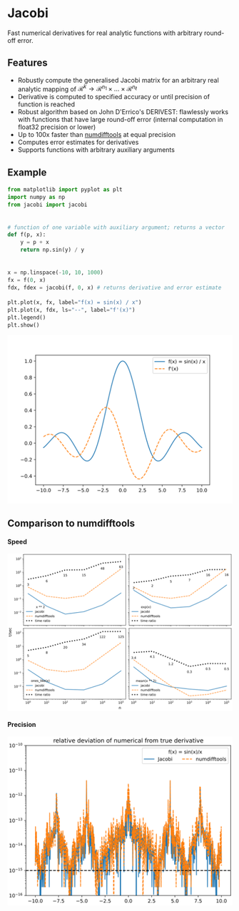 # Jacobi

Fast numerical derivatives for real analytic functions with arbitrary round-off error.

## Features

- Robustly compute the generalised Jacobi matrix for an arbitrary real analytic mapping of $`\mathcal{R}^k \to \mathcal{R}^{n_1} \times \dots \times \mathcal{R}^{n_\ell}`$
- Derivative is computed to specified accuracy or until precision of function is reached
- Robust algorithm based on John D'Errico's DERIVEST: flawlessly works with functions that have large round-off error (internal computation in float32 precision or lower)
- Up to 100x faster than [numdifftools](https://pypi.org/project/numdifftools/) at equal precision
- Computes error estimates for derivatives
- Supports functions with arbitrary auxiliary arguments

## Example

```py
from matplotlib import pyplot as plt
import numpy as np
from jacobi import jacobi


# function of one variable with auxiliary argument; returns a vector
def f(p, x):
    y = p + x
    return np.sin(y) / y


x = np.linspace(-10, 10, 1000)
fx = f(0, x)
fdx, fdex = jacobi(f, 0, x) # returns derivative and error estimate

plt.plot(x, fx, label="f(x) = sin(x) / x")
plt.plot(x, fdx, ls="--", label="f'(x)")
plt.legend()
plt.show()
```
![](doc/_static/example.svg)

## Comparison to numdifftools

#### Speed

![](doc/_static/speed.svg)

#### Precision

![](doc/_static/precision.svg)
